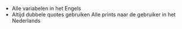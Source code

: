 * Alle variabelen in het Engels
* Altijd dubbele quotes gebruiken
Alle prints naar de gebruiker in het Nederlands
